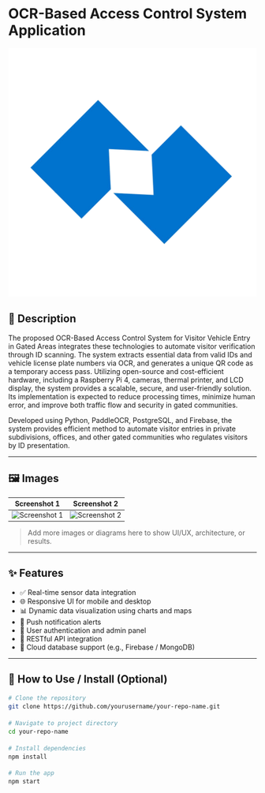 # OCR-Based Access Control System Application

![Banner Image](assets/ocr-logo.png)

## 📌 Description

The proposed OCR-Based Access Control System for Visitor Vehicle Entry in Gated Areas integrates these technologies to automate visitor verification through ID scanning. The system extracts essential data from valid IDs and vehicle license plate numbers via OCR, and generates a unique QR code as a temporary access pass. Utilizing open-source and cost-efficient hardware, including a Raspberry Pi 4, cameras, thermal printer, and LCD display, the system provides a scalable, secure, and user-friendly solution. Its implementation is expected to reduce processing times, minimize human error, and improve both traffic flow and security in gated communities.

Developed using Python, PaddleOCR, PostgreSQL, and Firebase, the system provides efficient method to automate visitor entries in private subdivisions, offices, and other gated communities who regulates visitors by ID presentation.

---

## 🖼️ Images

| Screenshot 1 | Screenshot 2 |
|--------------|--------------|
| ![Screenshot 1](path/to/screenshot1.png) | ![Screenshot 2](path/to/screenshot2.png) |

> Add more images or diagrams here to show UI/UX, architecture, or results.

---

## ✨ Features

- ✅ Real-time sensor data integration
- 🌐 Responsive UI for mobile and desktop
- 📊 Dynamic data visualization using charts and maps
- 🔔 Push notification alerts
- 🔐 User authentication and admin panel
- 📁 RESTful API integration
- 💾 Cloud database support (e.g., Firebase / MongoDB)

---

## 🚀 How to Use / Install (Optional)

```bash
# Clone the repository
git clone https://github.com/yourusername/your-repo-name.git

# Navigate to project directory
cd your-repo-name

# Install dependencies
npm install

# Run the app
npm start

